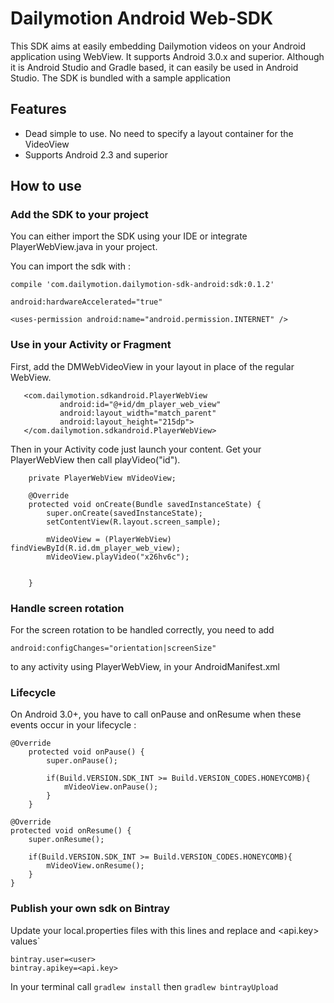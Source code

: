 Dailymotion Android Web-SDK
===========================

This SDK aims at easily embedding Dailymotion videos on your Android application using WebView. It supports Android 3.0.x and superior. Although it is Android Studio and Gradle based, it can easily be used in Android Studio.
The SDK is bundled with a sample application

Features
--------

- Dead simple to use. No need to specify a layout container for the VideoView
- Supports Android 2.3 and superior

How to use
----------

### Add the SDK to your project
You can either import the SDK using your IDE or integrate PlayerWebView.java in your project.

You can import the sdk with :
```
compile 'com.dailymotion.dailymotion-sdk-android:sdk:0.1.2'
```

```
android:hardwareAccelerated="true"

<uses-permission android:name="android.permission.INTERNET" />
```

### Use in your Activity or Fragment
First, add the DMWebVideoView in your layout in place of the regular WebView.

	   <com.dailymotion.sdkandroid.PlayerWebView
               android:id="@+id/dm_player_web_view"
               android:layout_width="match_parent"
               android:layout_height="215dp">
       </com.dailymotion.sdkandroid.PlayerWebView>

Then in your Activity code just launch your content.
Get your PlayerWebView then call playVideo("id").

		private PlayerWebView mVideoView;

	    @Override
	    protected void onCreate(Bundle savedInstanceState) {
	        super.onCreate(savedInstanceState);
	        setContentView(R.layout.screen_sample);

	        mVideoView = (PlayerWebView) findViewById(R.id.dm_player_web_view);
            mVideoView.playVideo("x26hv6c");


	    }

### Handle screen rotation
For the screen rotation to be handled correctly, you need to add

	android:configChanges="orientation|screenSize"

to any activity using PlayerWebView, in your AndroidManifest.xml

### Lifecycle
On Android 3.0+, you have to call onPause and onResume when these events occur in your lifecycle :

    @Override
        protected void onPause() {
            super.onPause();

            if(Build.VERSION.SDK_INT >= Build.VERSION_CODES.HONEYCOMB){
                mVideoView.onPause();
            }
        }

    @Override
    protected void onResume() {
        super.onResume();

        if(Build.VERSION.SDK_INT >= Build.VERSION_CODES.HONEYCOMB){
            mVideoView.onResume();
        }
    }

### Publish your own sdk on Bintray

Update your local.properties files with this lines and replace <user> and <api.key> values`

```
bintray.user=<user>
bintray.apikey=<api.key>
```

In your terminal call `gradlew install` then `gradlew bintrayUpload` 